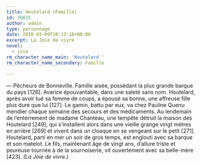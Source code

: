 ```yaml
---
title: Houtelard (Famille)
id: 76615
author: admin
type: personnage
date: 2010-03-09T10:13:18+00:00
excerpt: La Joie de vivre
novel:
  - joie
rm_character_name_main: 'Houtelard '
rm_character_name_secondary: Famille

---
```

— Pêcheurs de Bonneville. Famille aisée, possédant la plus grande barque du pays [126]. Avarice épouvantable, dans une saleté sans nom. Houtelard, après avoir tué sa femme de coups, a épousé sa bonne, une affreuse fille plus dure que lui [127]. Le gamin, battu par eux, va chez Pauline Quenu mendier chaque semaine des secours et des médicaments. Au lendemain de l&rsquo;enterrement de madame Chanteau, une tempête détruit la maison des Houtelard [249], qui s&rsquo;installent alors dans une vieille grange vingt mètres en arrière [269] et vivent dans un cloaque en se vengeant sur le petit [271]. Houtelard, parti en mer un soir de gros temps, est englouti avec sa barque et son matelot. Le fils, maintenant âge de vingt ans, d&rsquo;allure triste et peureuse tournée à de la sournoiserie, vit ouvertement avec sa belle-mère [423]. _(La Joie de vivre.)_